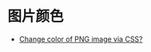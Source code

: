 图片颜色
========

- [Change color of PNG image via CSS?](https://stackoverflow.com/questions/7415872/change-color-of-png-image-via-css)
